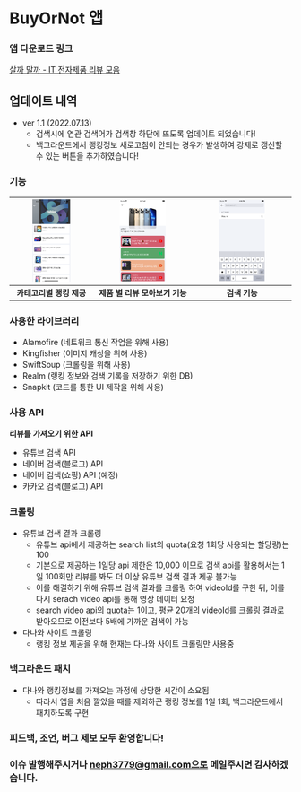 # BuyOrNot 앱

### 앱 다운로드 링크
[살까 말까 - IT 전자제품 리뷰 모음](https://apps.apple.com/app/%EC%82%B4%EA%B9%8C-%EB%A7%90%EA%B9%8C-it-%EC%A0%84%EC%9E%90%EC%A0%9C%ED%92%88-%EB%A6%AC%EB%B7%B0-%EB%AA%A8%EC%9D%8C/id1596846381)



## 업데이트 내역

- ver 1.1 (2022.07.13)
  - 검색시에 연관 검색어가 검색창 하단에 뜨도록 업데이트 되었습니다!
  - 백그라운드에서 랭킹정보 새로고침이 안되는 경우가 발생하여 강제로 갱신할 수 있는 버튼을 추가하였습니다!



### 기능

| <img src="https://raw.githubusercontent.com/Neph3779/Blog-Image/forUpload/img/20211203181754.png" alt="Simulator Screen Shot - iPhone 11 Pro Max - 2021-12-01 at 04.42.59" width= "50%" height= "50%"> | <img src="https://raw.githubusercontent.com/Neph3779/Blog-Image/forUpload/img/20211203181613.png" alt="Simulator Screen Shot - iPhone 8 Plus - 2021-12-01 at 04.47.04" width= "50%" height= "50%"> | <img src="https://raw.githubusercontent.com/Neph3779/Blog-Image/forUpload/img/20211203181736.png" alt="Simulator Screen Shot - iPhone 8 Plus - 2021-12-01 at 04.48.21" width= "50%" height= "50%"> |
| :----------------------------------------------------------: | :----------------------------------------------------------: | :----------------------------------------------------------: |
|                   **카테고리별 랭킹 제공**                   |                **제품 별 리뷰 모아보기 기능**                |                        **검색 기능**                         |



### 사용한 라이브러리

- Alamofire (네트워크 통신 작업을 위해 사용)
- Kingfisher (이미지 캐싱을 위해 사용)
- SwiftSoup (크롤링을 위해 사용)
- Realm (랭킹 정보와 검색 기록을 저장하기 위한 DB)
- Snapkit (코드를 통한 UI 제작을 위해 사용)



### 사용 API

**리뷰를 가져오기 위한 API**

- 유튜브 검색 API
- 네이버 검색(블로그) API
- 네이버 검색(쇼핑) API (예정)
- 카카오 검색(블로그) API



### 크롤링

- 유튜브 검색 결과 크롤링
  - 유튜브 api에서 제공하는 search list의 quota(요청 1회당 사용되는 할당량)는 100
  - 기본으로 제공하는 1일당 api 제한은 10,000 이므로 검색 api를 활용해서는 1일 100회만 리뷰를 봐도 더 이상 유튜브 검색 결과 제공 불가능
  - 이를 해결하기 위해 유튜브 검색 결과를 크롤링 하여 videoId를 구한 뒤, 이를 다시 serach video api를 통해 영상 데이터 요청
  - search video api의 quota는 1이고, 평균 20개의 videoId를 크롤링 결과로 받아오므로 이전보다 5배에 가까운 검색이 가능
- 다나와 사이트 크롤링
  - 랭킹 정보 제공을 위해 현재는 다나와 사이트 크롤링만 사용중



### 백그라운드 패치

- 다나와 랭킹정보를 가져오는 과정에 상당한 시간이 소요됨
  - 따라서 앱을 처음 깔았을 때를 제외하곤 랭킹 정보를 1일 1회, 백그라운드에서 패치하도록 구현





### 피드백, 조언, 버그 제보 모두 환영합니다! 

### 이슈 발행해주시거나 neph3779@gmail.com으로 메일주시면 감사하겠습니다.
